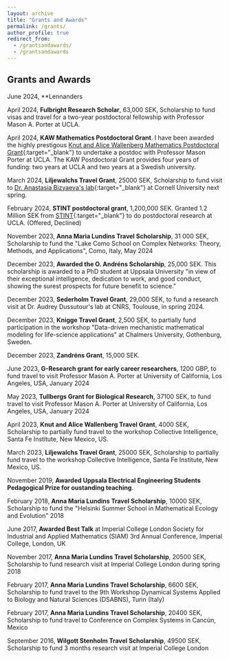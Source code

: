 ```yaml
---
layout: archive
title: "Grants and Awards"
permalink: /grants/
author_profile: true
redirect_from: 
  - /grantsandawards/
  - /grantsandawards
---
```

## Grants and Awards
June 2024, **Lennanders 

April 2024, **Fulbright Research Scholar**, 63,000 SEK, Scholarship to fund visas and travel for a two-year postdoctoral fellowship with Professor Mason A. Porter at UCLA.

April 2024, **KAW Mathematics Postdoctoral Grant**. I have been awarded the highly prestigous [Knut and Alice Wallenberg Mathematics Postdoctoral Grant](https://kaw.wallenberg.org/en/press/18-mathematicians-receive-research-funding){:target="_blank"} to undertake a postdoc with Professor Mason Porter at UCLA. The KAW Postdoctoral Grant provides four years of funding: two years at UCLA and two years at a Swedish university.

March 2024, **Liljewalchs Travel Grant**, 25000 SEK, Scholarship to fund visit to [Dr. Anastasia Bizyaeva's lab](https://anastasiabzv.github.io/){:target="_blank"} at Cornell University next spring. 

February 2024, **STINT postdoctoral grant**, 1,200,000 SEK. Granted 1.2 Million SEK from [STINT](https://www.stint.se/en/program/stint-international-postdoc/){:target="_blank"} to do postdoctoral research at UCLA. (Offered, Declined) 

November 2023,  **Anna Maria Lundins Travel Scholarship**, 31 000 SEK, Scholarship to fund the "Lake Como School on Complex Networks: Theory, Methods, and Applications", Como, Italy, May 2024

December 2023, **Awarded the O. Andréns Scholarship**, 25,000 SEK. This scholarship is awarded to a PhD student at Uppsala University "in view of their exceptional intelligence, dedication to work, and good conduct, showing the surest prospects for future benefit to science."

December 2023, **Sederholm Travel Grant**, 29,000 SEK, to fund a research visit at Dr. Audrey Dussutour's lab at CNRS, Toulouse, in spring 2024.

December 2023, **Knigge Travel Grant**, 2,500 SEK, to partially fund participation in the workshop "Data-driven mechanistic mathematical modeling for life-science applications" at Chalmers University, Gothenburg, Sweden.

December 2023, **Zandréns Grant**, 15,000 SEK.

June 2023, **G-Research grant for early career researchers**, 1200 GBP, to fund travel to visit Professor Mason A. Porter at University of California, Los Angeles, USA, January 2024

May 2023,  **Tullbergs Grant for Biological Research**, 37100 SEK, to fund travel to visit Professor Mason A. Porter at University of California, Los Angeles, USA, January 2024

April 2023, **Knut and Alice Wallenberg Travel Grant**, 4000 SEK, Scholarship to partially fund travel to the workshop Collective Intelligence, Santa Fe Institute, New Mexico, US. 

March 2023, **Liljewalchs Travel Grant**, 25000 SEK, Scholarship to partially fund travel to the workshop Collective Intelligence, Santa Fe Institute, New Mexico, US. 

November 2019, **Awarded Uppsala Electrical Engineering Students Pedagogical Prize for oustanding teaching**.

February 2018, **Anna Maria Lundins Travel Scholarship**, 10000 SEK, Scholarship to fund the "Helsinki Summer School in Mathematical Ecology and Evolution" 2018

June 2017, **Awarded Best Talk** at Imperial College London Society for Industrial and Applied Mathematics (SIAM) 3rd Annual Conference, Imperial College, London, UK

November 2017, **Anna Maria Lundins Travel Scholarship**, 20500 SEK, Scholarship to fund research visit at Imperial College London during spring 2018

February 2017, **Anna Maria Lundins Travel Scholarship**, 6600 SEK, Scholarship to fund travel to the 9th Workshop Dynamical Systems Applied to Biology and Natural Sciences (DSABNS), Turin (Italy)

February 2017, **Anna Maria Lundins Travel Scholarship**, 20400 SEK, Scholarship to fund travel to Conference on Complex Systems in Cancún, Mexico
 
September 2016, **Wilgott Stenholm Travel Scholarship**, 49500 SEK, Scholarship to fund 3 months research visit at Imperial College London
